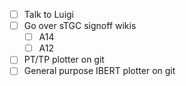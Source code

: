 - [ ] Talk to Luigi
- [ ] Go over sTGC signoff wikis
  - [ ] A14
  - [ ] A12
- [ ] PT/TP plotter on git
- [ ] General purpose IBERT plotter on git
